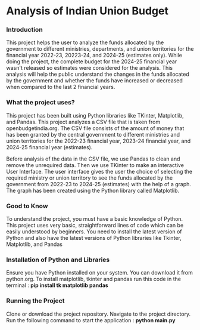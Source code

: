 <h1>Analysis of Indian Union Budget</h1>
<h3>Introduction</h3>
<p>
This project helps the user to analyze the funds allocated by the government to different ministries, departments, and union territories for the financial year 2022-23, 20223-24, and 2024-25 (estimates only). While doing the project, the complete budget for the 2024-25 financial year wasn't released so estimates were considered for the analysis.
This analysis will help the public understand the changes in the funds allocated by the government and whether the funds have increased or decreased when compared to the last 2 financial years.
</p>
<h3>What the project uses?</h3>
<p>
This project has been built using Python libraries like TKinter, Matplotlib, and Pandas.
This project analyzes a CSV file that is taken from openbudgetindia.org. The CSV file consists of the amount of money that has been granted by the central government to different ministries and union territories for the 2022-23 financial year, 2023-24 financial year, and 2024-25 financial year (estimates).
</p>
<p>
Before analysis of the data in the CSV file, we use Pandas to clean and remove the unrequired data. Then we use TKinter to make an interactive User Interface. The user interface gives the user the choice of selecting the required ministry or union territory to see the funds allocated by the government from 2022-23 to 2024-25 (estimates) with the help of a graph. The graph has been created using the Python library called Matplotlib.
</p>
<h3>Good to Know</h3>
<p>
To understand the project, you must have a basic knowledge of Python. This project uses very basic, straightforward lines of code which can be easily understood by beginners.
You need to install the latest version of Python and also have the latest versions of Python libraries like Tkinter, Matplotlib, and Pandas
</p>
<h3>Installation of Python and Libraries</h3>
<p>
Ensure you have Python installed on your system. You can download it from python.org.
To install matplotlib, tkinter and pandas run this code in the terminal : <b>pip install tk matplotlib pandas</b>
</p>
<h3>Running the Project</h3>
<p>
Clone or download the project repository. Navigate to the project directory.
Run the following command to start the application : <b>python main.py</b>
</p>
